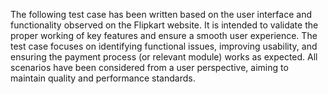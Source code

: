 The following test case has been written based on the user interface and functionality observed on the Flipkart website. It is intended to validate the proper working of key features and ensure a smooth user experience. The test case focuses on identifying functional issues, improving usability, and ensuring the payment process (or relevant module) works as expected. All scenarios have been considered from a user perspective, aiming to maintain quality and performance standards.

